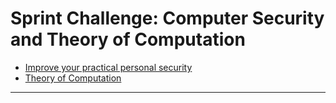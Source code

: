 # Sprint Challenge: Computer Security and Theory of Computation

* [Improve your practical personal security](security/)
* [Theory of Computation](theory/)

---